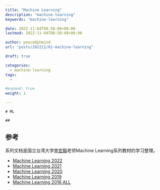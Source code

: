 ```yaml
---
title: "Machine Learning"
description: "machine-learning"
keywords: "machine-learning"

date: 2022-11-04T08:50:08+08:00
lastmod: 2022-11-04T08:50:08+08:00

author: peace0phmind
url: "posts/202211/01-machine-learning"

draft: true

categories:
  - machine-learning
tags:
  - 

#expand: true
weight: 1

---
```





```markmap
# ML

## 

```

## 参考
系列文档是国立台湾大学[李宏毅](https://speech.ee.ntu.edu.tw/~hylee/index.php)老师Machine Learning系列教材的学习整理。

- [Machine Learning 2022](https://speech.ee.ntu.edu.tw/~hylee/ml/2022-spring.php)
- [Machine Learning 2021](https://speech.ee.ntu.edu.tw/~hylee/ml/2021-spring.php)
- [Machine Learning 2020](https://speech.ee.ntu.edu.tw/~hylee/ml/2020-spring.php)
- [Machine Learning 2019](https://speech.ee.ntu.edu.tw/~hylee/ml/2019-spring.php)
- [Machine Learning 2016 ALL](https://speech.ee.ntu.edu.tw/~hylee/ml/2016-fall.php)